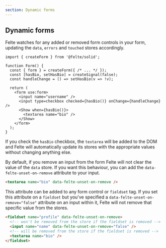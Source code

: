 ```yaml
---
section: Dynamic forms
---
```


## Dynamic forms

Felte watches for any added or removed form controls in your form, updating the `data`, `errors` and `touched` stores accordingly.

```tsx
import { createForm } from '@felte/solid';

function Form() {
  const { form } = createForm({ /* ... */ });
  const [hasBio, setHasBio] = createSignal(false);
  const handleChange = () => setHasBio(v => !v);

  return (
    <form use:form>
      <input name="username" />
      <input type=checkbox checked={hasBio()} onChange={handleChange} />
      <Show when={hasBio()}>
        <textarea name="bio" />
      </Show>
    </form>
  );
}
```

If you check the `hasBio` checkbox, the `textarea` will be added to the DOM and Felte will automatically update its stores with the appropriate values without changing anything else.

By default, if you remove an input from the form Felte will not clear the value of the `data` store. If you want this behaviour, you can add the `data-felte-unset-on-remove` attribute to your input.

```html
<textarea name="bio" data-felte-unset-on-remove />
```

This attribute can be added to any form control or `fieldset` tag. If you set this attribute on a `fieldset` but you've specified a `data-felte-unset-on-remove="false"` attribute on an input within it, Felte will not remove that specific value from the stores.

```html
<fieldset name="profile" data-felte-unset-on-remove>
  <!-- won't be removed from the store if the fieldset is removed -->
  <input name="name" data-felte-unset-on-remove="false" />
  <!-- will be removed from the store if the fieldset is removed -->
  <textarea name="bio" />
</fieldset>
```
